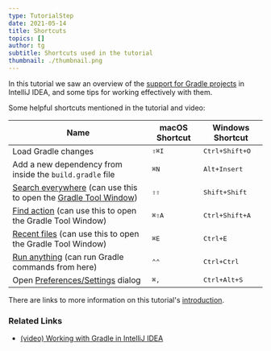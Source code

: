 ```yaml
---
type: TutorialStep
date: 2021-05-14
title: Shortcuts
topics: []
author: tg
subtitle: Shortcuts used in the tutorial
thumbnail: ./thumbnail.png
---
```


In this tutorial we saw an overview of the [support for Gradle projects](https://www.jetbrains.com/help/idea/gradle.html) in IntelliJ IDEA, and some tips for working effectively with them.

Some helpful shortcuts mentioned in the tutorial and video:

| Name                                                                                                                                                                                               | macOS Shortcut | Windows Shortcut        |
| -------------------------------------------------------------------------------------------------------------------------------------------------------------------------------------------------- | -------------- | ----------------------- |
| Load Gradle changes                                                                                                                                                                                | <kbd>⇧⌘I</kbd> | <kbd>Ctrl+Shift+O</kbd> |
| Add a new dependency from inside the `build.gradle` file                                                                                                                                           | <kbd>⌘N</kbd>  | <kbd>Alt+Insert</kbd>   |
| [Search everywhere](https://www.jetbrains.com/help/idea/searching-everywhere.html) (can use this to open the [Gradle Tool Window](https://www.jetbrains.com/help/idea/jetgradle-tool-window.html)) | <kbd>⇧⇧</kbd>  | <kbd>Shift+Shift</kbd>  |
| [Find action](https://www.jetbrains.com/help/idea/working-with-source-code.html#99e55be9) (can use this to open the Gradle Tool Window)                                                            | <kbd>⌘⇧A</kbd> | <kbd>Ctrl+Shift+A</kbd> |
| [Recent files](https://www.jetbrains.com/help/idea/discover-intellij-idea.html#recent-files) (can use this to open the Gradle Tool Window)                                                         | <kbd>⌘E</kbd>  | <kbd>Ctrl+E</kbd>       |
| [Run anything](https://www.jetbrains.com/help/idea/running-anything.html) (can run Gradle commands from here)                                                                                      | <kbd>⌃⌃</kbd>  | <kbd>Ctrl+Ctrl</kbd>    |
| Open [Preferences/Settings](https://www.jetbrains.com/help/idea/settings-preferences-dialog.html) dialog                                                                                           | <kbd>⌘,</kbd>  | <kbd>Ctrl+Alt+S</kbd>   |

There are links to more information on this tutorial's [introduction](../introduction).

### Related Links

- [(video) Working with Gradle in IntelliJ IDEA](https://www.youtube.com/watch?v=6V6G3RyxEMk)
